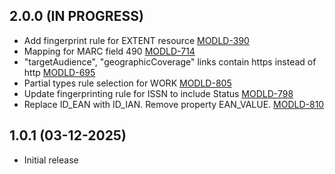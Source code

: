 ## 2.0.0 (IN PROGRESS)
- Add fingerprint rule for EXTENT resource [MODLD-390](https://folio-org.atlassian.net/browse/MODLD-390)
- Mapping for MARC field 490 [MODLD-714](https://folio-org.atlassian.net/browse/MODLD-714)
- "targetAudience", "geographicCoverage" links contain https instead of http [MODLD-695](https://folio-org.atlassian.net/browse/MODLD-695)
- Partial types rule selection for WORK [MODLD-805](https://folio-org.atlassian.net/browse/MODLD-805)
- Update fingerprinting rule for ISSN to include Status [MODLD-798](https://folio-org.atlassian.net/browse/MODLD-798)
- Replace ID_EAN with ID_IAN. Remove property EAN_VALUE. [MODLD-810](https://folio-org.atlassian.net/browse/MODLD-810)

## 1.0.1 (03-12-2025)
- Initial release
